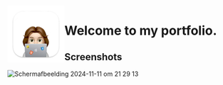 <img width="128px" src="public/memoji-portfolio-logo.png" alt="Logo" align="left" />

# Welcome to my portfolio.

## Screenshots

<img width="1822" alt="Scherm­afbeelding 2024-11-11 om 21 29 13" src="https://github.com/user-attachments/assets/e5edaaab-ca61-4f2e-8103-258aeacb25e1">
